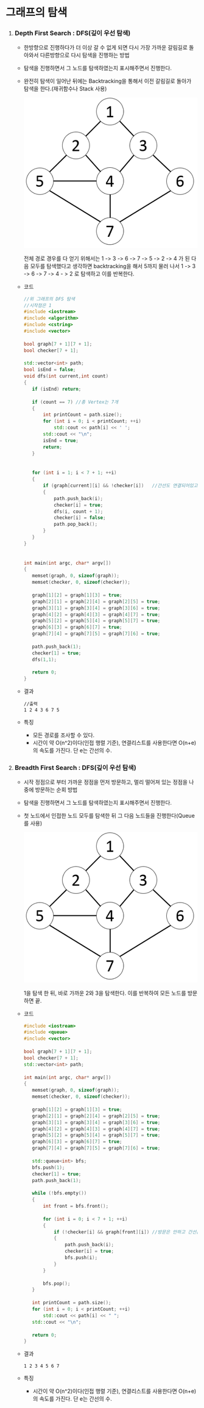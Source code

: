 # 그래프의 탐색

1. ### Depth First Search : DFS(깊이 우선 탐색)

   * 한방향으로 진행하다가 더 이상 갈 수 없게 되면 다시 가장 가까운 갈림길로 돌아와서 다른방향으로 다시 탐색을 진행하는 방법

   * 탐색을 진행하면서 그 노드를 탐색하였는지 표시해주면서 진행한다.

   * 완전히 탐색이 일어난 뒤에는 Backtracking을 통해서 이전 갈림길로 돌아가 탐색을 한다.(재귀함수나 Stack 사용)

     ![DFS](image/DFS.png)

     전체 경로 경우를 다 얻기 위해서는 1 -> 3 -> 6 -> 7 -> 5 -> 2 -> 4 가 된 다음 모두를 탐색했다고 생각하면 backtracking을 해서 5까지 물러 나서 1 -> 3 -> 6 -> 7 -> 4 - > 2 로 탐색하고 이를 반복한다.
     
   * 코드

     ```C++
     //위 그래프의 DFS 탐색
     //시작점은 1
     #include <iostream>
     #include <algorithm>
     #include <cstring>
     #include <vector>
     
     bool graph[7 + 1][7 + 1];
     bool checker[7 + 1];
     
     std::vector<int> path;
     bool isEnd = false;
     void dfs(int current,int count)
     {
     	if (isEnd) return;
     
     	if (count == 7)	//총 Vertex는 7개
     	{
     		int printCount = path.size();
     		for (int i = 0; i < printCount; ++i)
     			std::cout << path[i] << ' ';
     		std::cout << "\n";
     		isEnd = true;
     		return;
     	}
     
     
     	for (int i = 1; i < 7 + 1; ++i)
     	{
     		if (graph[current][i] && !checker[i])	//간선도 연결되어있고 방문도 안했으면
     		{
     			path.push_back(i);
     			checker[i] = true;
     			dfs(i, count + 1);
     			checker[i] = false;
     			path.pop_back();
     		}
     	}
     }
     
     
     int main(int argc, char* argv[])
     {
     	memset(graph, 0, sizeof(graph));
     	memset(checker, 0, sizeof(checker));
     
     	graph[1][2] = graph[1][3] = true;
     	graph[2][1] = graph[2][4] = graph[2][5] = true;
     	graph[3][1] = graph[3][4] = graph[3][6] = true;
     	graph[4][2] = graph[4][3] = graph[4][7] = true;
     	graph[5][2] = graph[5][4] = graph[5][7] = true;
     	graph[6][3] = graph[6][7] = true;
     	graph[7][4] = graph[7][5] = graph[7][6] = true;
     
     	path.push_back(1);
     	checker[1] = true;
     	dfs(1,1);
     
     	return 0;
     }
     ```

   * 결과

     ```
     //출력
     1 2 4 3 6 7 5
     ```

     

   * 특징

     * 모든 경로를 조사할 수 있다. 
     * 시간이 약 O(n^2)이다(인접 행렬 기준), 연결리스트를 사용한다면 O(n+e)의 속도를 가진다. 단 e는 간선의 수.

     

2. ### Breadth First Search : DFS(깊이 우선 탐색)

   * 시작 정점으로 부터 가까운 정점을 먼저 방문하고, 멀리 떨어져 있는 정점을 나중에 방문하는 순회 방법

   * 탐색을 진행하면서 그 노드를 탐색하였는지 표시해주면서 진행한다.

   * 첫 노드에서 인접한 노드 모두를 탐색한 뒤 그 다음 노드들을 진행한다(Queue를 사용)

     ![DFS](image/DFS.png)

     1을 탐색 한 뒤, 바로 가까운 2와 3을 탐색한다. 이를 반복하여 모든 노드를 방문하면 끝.

   * 코드

     ```c++
     #include <iostream>
     #include <queue>
     #include <vector>
     
     bool graph[7 + 1][7 + 1];
     bool checker[7 + 1];
     std::vector<int> path;
     
     int main(int argc, char* argv[])
     {
     	memset(graph, 0, sizeof(graph));
     	memset(checker, 0, sizeof(checker));
     
     	graph[1][2] = graph[1][3] = true;
     	graph[2][1] = graph[2][4] = graph[2][5] = true;
     	graph[3][1] = graph[3][4] = graph[3][6] = true;
     	graph[4][2] = graph[4][3] = graph[4][7] = true;
     	graph[5][2] = graph[5][4] = graph[5][7] = true;
     	graph[6][3] = graph[6][7] = true;
     	graph[7][4] = graph[7][5] = graph[7][6] = true;
     
     	std::queue<int> bfs;
     	bfs.push(1);
     	checker[1] = true;
     	path.push_back(1);
     
     	while (!bfs.empty())
     	{
     		int front = bfs.front();
     
     		for (int i = 0; i < 7 + 1; ++i)
     		{
     			if (!checker[i] && graph[front][i]) //방문은 안하고 간선은 연결됨.
     			{
     				path.push_back(i);
     				checker[i] = true;
     				bfs.push(i);
     			}
     		}
     
     		bfs.pop();
     	}
     
     	int printCount = path.size();
     	for (int i = 0; i < printCount; ++i)
     		std::cout << path[i] << " ";
     	std::cout << "\n";
     
     	return 0;
     }
     ```

   * 결과

     ```
     1 2 3 4 5 6 7
     ```

     

   * 특징

     * 시간이 약 O(n^2)이다(인접 행렬 기준), 연결리스트를 사용한다면 O(n+e)의 속도를 가진다. 단 e는 간선의 수.
